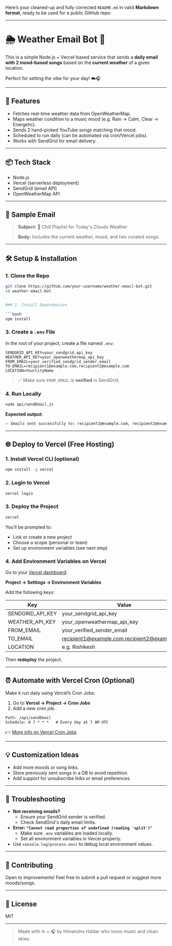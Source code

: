 Here’s your cleaned-up and fully corrected `README.md` in valid **Markdown format**, ready to be used for a public GitHub repo:

---

# 🌦️ Weather Email Bot 🎵

This is a simple Node.js + Vercel-based service that sends a **daily email with 2 mood-based songs** based on the **current weather** of a given location.

Perfect for setting the vibe for your day! ☁️🎧

---

## 🚀 Features

- Fetches real-time weather data from OpenWeatherMap.
- Maps weather condition to a music mood (e.g. Rain → Calm, Clear → Energetic).
- Sends 2 hand-picked YouTube songs matching that mood.
- Scheduled to run daily (can be automated via cron/Vercel jobs).
- Works with SendGrid for email delivery.

---

## 📦 Tech Stack

- Node.js
- Vercel (serverless deployment)
- SendGrid (email API)
- OpenWeatherMap API

---

## 📸 Sample Email

> **Subject:** 🎵 Chill Playlist for Today's Clouds Weather
>
> **Body:** Includes the current weather, mood, and two curated songs.

---

## 🛠️ Setup & Installation

### 1. Clone the Repo

````bash
git clone https://github.com/your-username/weather-email-bot.git
cd weather-email-bot


### 2. Install Dependencies

```bash
npm install
````

### 3. Create a `.env` File

In the root of your project, create a file named `.env`:

```env
SENDGRID_API_KEY=your_sendgrid_api_key
WEATHER_API_KEY=your_openweathermap_api_key
FROM_EMAIL=your_verified_sendgrid_sender_email
TO_EMAIL=recipient1@example.com,recipient2@example.com
LOCATION=YourCityName
```

> ✅ Make sure `FROM_EMAIL` is **verified** in SendGrid.

### 4. Run Locally

```bash
node api/sendEmail.js
```

**Expected output:**

```bash
✅ Emails sent successfully to: recipient1@example.com, recipient2@example.com
```

---

## 🌐 Deploy to Vercel (Free Hosting)

### 1. Install Vercel CLI (optional)

```bash
npm install -g vercel
```

### 2. Login to Vercel

```bash
vercel login
```

### 3. Deploy the Project

```bash
vercel
```

You’ll be prompted to:

- Link or create a new project
- Choose a scope (personal or team)
- Set up environment variables (see next step)

### 4. Add Environment Variables on Vercel

Go to your [Vercel dashboard](https://vercel.com/dashboard):

**Project → Settings → Environment Variables**

Add the following keys:

| Key              | Value                                         |
| ---------------- | --------------------------------------------- |
| SENDGRID_API_KEY | your_sendgrid_api_key                         |
| WEATHER_API_KEY  | your_openweathermap_api_key                   |
| FROM_EMAIL       | your_verified_sender_email                    |
| TO_EMAIL         | recipient1@example.com,recipient2@example.com |
| LOCATION         | e.g. Rishikesh                                |

Then **redeploy** the project.

---

## ⏰ Automate with Vercel Cron (Optional)

Make it run daily using Vercel’s Cron Jobs:

1. Go to **Vercel → Project → Cron Jobs**
2. Add a new cron job:

```text
Path: /api/sendEmail
Schedule: 0 7 * * *   # Every day at 7 AM UTC
```

👉 [More info on Vercel Cron Jobs](https://vercel.com/docs/cron-jobs)

---

## 💡 Customization Ideas

- Add more moods or song links.
- Store previously sent songs in a DB to avoid repetition.
- Add support for unsubscribe links or email preferences.

---

## 🧪 Troubleshooting

- **Not receiving emails?**
  - Ensure your SendGrid sender is verified.
  - Check SendGrid's daily email limits.
- **Error: `"Cannot read properties of undefined (reading 'split')"`**
  - Make sure `.env` variables are loaded locally.
  - Set all environment variables in Vercel properly.
- Use `console.log(process.env)` to debug local environment values.

---

## 🤝 Contributing

Open to improvements! Feel free to submit a pull request or suggest more moods/songs.

---

## 📄 License

MIT

---

> Made with ☕ + 🎧 by Himanshu Haldar who loves music and clean skies.
